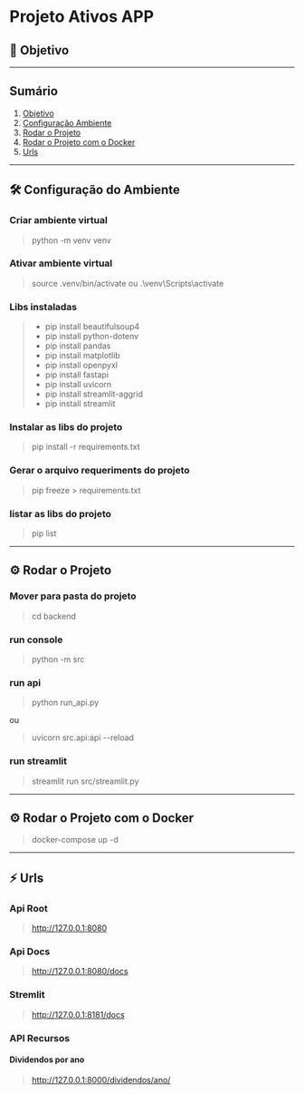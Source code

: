 # Projeto Ativos APP

## 🎯 Objetivo <a name="objetivo"></a>

>

---

## Sumário

1. [Objetivo](#objetivo)
2. [Configuração Ambiente](#configuracao-ambiente)
3. [Rodar o Projeto](#rodar-projeto)
4. [Rodar o Projeto com o Docker](#rodar-projeto-docker)
4. [Urls](#urls)

---

## 🛠 Configuração do Ambiente <a name="configuracao-ambiente"></a>

### Criar ambiente virtual

> python -m venv venv

### Ativar ambiente virtual

> source .venv/bin/activate
ou
> .\venv\Scripts\activate  

### Libs instaladas
>
> - pip install beautifulsoup4
> - pip install python-dotenv
> - pip install pandas
> - pip install matplotlib
> - pip install openpyxl
> - pip install fastapi
> - pip install uvicorn
> - pip install streamlit-aggrid
> - pip install streamlit

### Instalar as libs do projeto

> pip install -r requirements.txt

### Gerar o arquivo requeriments do projeto

> pip freeze > requirements.txt

### listar as libs do projeto

> pip list

---

## ⚙️ Rodar o Projeto <a name="rodar-projeto"></a>

### Mover para pasta do projeto

> cd backend

### run console

> python -m src

### run api

> python run_api.py

ou

> uvicorn src.api:api --reload

### run streamlit

> streamlit run src/streamlit.py

---

## ⚙️ Rodar o Projeto com o Docker <a name="rodar-projeto-docker"></a>

<!-- > cd docker -->

> docker-compose up -d

---

## ⚡ Urls <a name="urls"></a>

### Api Root

> <http://127.0.0.1:8080>

### Api Docs

> <http://127.0.0.1:8080/docs>

### Stremlit

> <http://127.0.0.1:8181/docs>

### API Recursos

#### Dividendos por ano

> <http://127.0.0.1:8000/dividendos/ano/>



<!-- > git commit -am 'Print a hello world message -->
